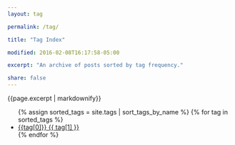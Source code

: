 ```yaml
---
layout: tag

permalink: /tag/

title: "Tag Index"

modified: 2016-02-08T16:17:58-05:00

excerpt: "An archive of posts sorted by tag frequency."

share: false
---
```


{{page.excerpt | markdownify}}

<ul class="tagList">
  {% assign sorted_tags = site.tags | sort_tags_by_name %}
  {% for tag in sorted_tags %}
    <li><a href="/tag/{{tag[0] | replace:' ','-' | downcase}}/" class="tagItem"><span class="tagName">{{tag[0]}}</span> <span class="tagCount">{{ tag[1] }}</span></a></li>
  {% endfor %}
</ul>

